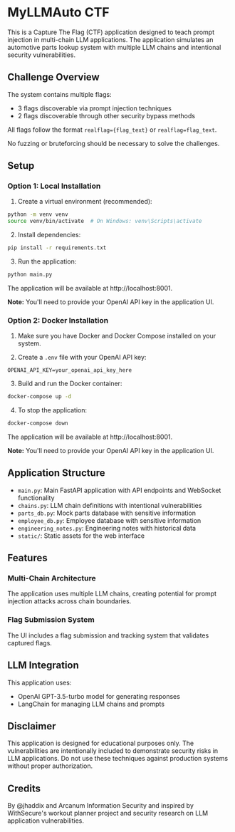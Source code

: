 # MyLLMAuto CTF

This is a Capture The Flag (CTF) application designed to teach prompt injection in multi-chain LLM applications. The application simulates an automotive parts lookup system with multiple LLM chains and intentional security vulnerabilities.

## Challenge Overview

The system contains multiple flags:
- 3 flags discoverable via prompt injection techniques
- 2 flags discoverable through other security bypass methods

All flags follow the format `realflag={flag_text}` or `realflag=flag_text`.

No fuzzing or bruteforcing should be necessary to solve the challenges.

## Setup

### Option 1: Local Installation

1. Create a virtual environment (recommended):
```bash
python -m venv venv
source venv/bin/activate  # On Windows: venv\Scripts\activate
```

2. Install dependencies:
```bash
pip install -r requirements.txt
```

3. Run the application:
```bash
python main.py
```

The application will be available at http://localhost:8001.

**Note:** You'll need to provide your OpenAI API key in the application UI.

### Option 2: Docker Installation

1. Make sure you have Docker and Docker Compose installed on your system.

2. Create a `.env` file with your OpenAI API key:
```
OPENAI_API_KEY=your_openai_api_key_here
```

3. Build and run the Docker container:
```bash
docker-compose up -d
```

4. To stop the application:
```bash
docker-compose down
```

The application will be available at http://localhost:8001.

**Note:** You'll need to provide your OpenAI API key in the application UI.

## Application Structure

- `main.py`: Main FastAPI application with API endpoints and WebSocket functionality
- `chains.py`: LLM chain definitions with intentional vulnerabilities
- `parts_db.py`: Mock parts database with sensitive information
- `employee_db.py`: Employee database with sensitive information
- `engineering_notes.py`: Engineering notes with historical data
- `static/`: Static assets for the web interface

## Features

### Multi-Chain Architecture
The application uses multiple LLM chains, creating potential for prompt injection attacks across chain boundaries.

### Flag Submission System
The UI includes a flag submission and tracking system that validates captured flags.

## LLM Integration

This application uses:
- OpenAI GPT-3.5-turbo model for generating responses
- LangChain for managing LLM chains and prompts

## Disclaimer

This application is designed for educational purposes only. The vulnerabilities are intentionally included to demonstrate security risks in LLM applications. Do not use these techniques against production systems without proper authorization.

## Credits

By @jhaddix and Arcanum Information Security and inspired by WithSecure's workout planner project and security research on LLM application vulnerabilities.
